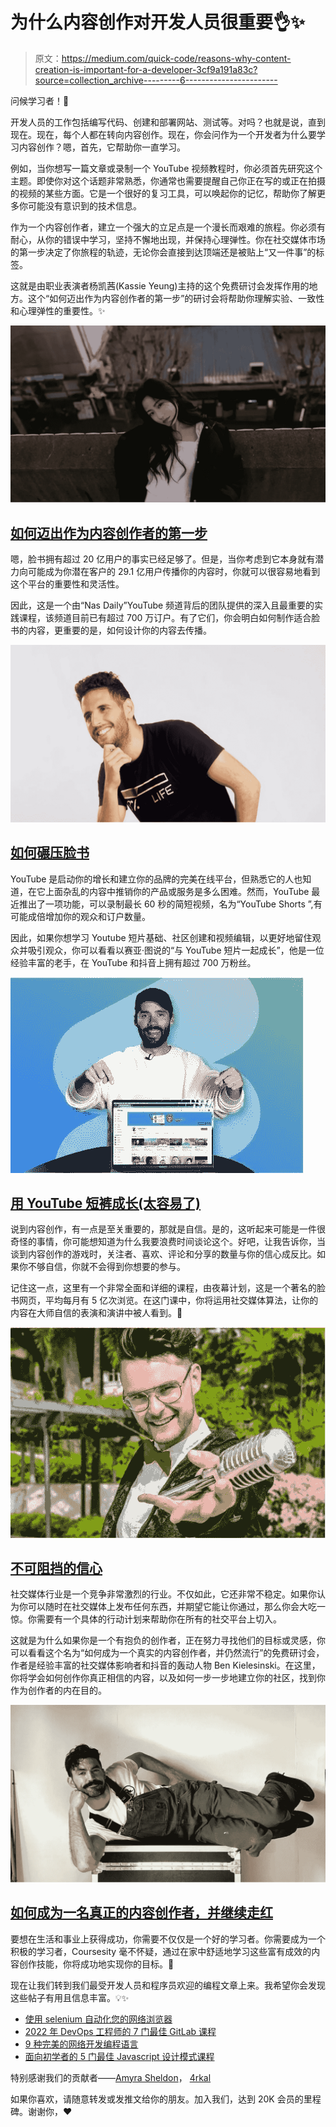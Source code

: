 # 为什么内容创作对开发人员很重要👌✨

> 原文：<https://medium.com/quick-code/reasons-why-content-creation-is-important-for-a-developer-3cf9a191a83c?source=collection_archive---------6----------------------->

问候学习者！👋

开发人员的工作包括编写代码、创建和部署网站、测试等。对吗？也就是说，直到现在。现在，每个人都在转向内容创作。现在，你会问作为一个开发者为什么要学习内容创作？嗯，首先，它帮助你一直学习。

例如，当你想写一篇文章或录制一个 YouTube 视频教程时，你必须首先研究这个主题。即使你对这个话题非常熟悉，你通常也需要提醒自己你正在写的或正在拍摄的视频的某些方面。它是一个很好的复习工具，可以唤起你的记忆，帮助你了解更多你可能没有意识到的技术信息。

作为一个内容创作者，建立一个强大的立足点是一个漫长而艰难的旅程。你必须有耐心，从你的错误中学习，坚持不懈地出现，并保持心理弹性。你在社交媒体市场的第一步决定了你旅程的轨迹，无论你会直接到达顶端还是被贴上“又一件事”的标签。

这就是由职业表演者杨凯茜(Kassie Yeung)主持的这个免费研讨会发挥作用的地方。这个“如何迈出作为内容创作者的第一步”的研讨会将帮助你理解实验、一致性和心理弹性的重要性。✨

![](img/d3d55a404866173dca4cb6976355403b.png)

## [**如何迈出作为内容创作者的第一步**](https://nasacademy.pxf.io/P0v02q)

嗯，脸书拥有超过 20 亿用户的事实已经足够了。但是，当你考虑到它本身就有潜力向可能成为你潜在客户的 29.1 亿用户传播你的内容时，你就可以很容易地看到这个平台的重要性和灵活性。

因此，这是一个由“Nas Daily”YouTube 频道背后的团队提供的深入且最重要的实践课程，该频道目前已有超过 700 万订户。有了它们，你会明白如何制作适合脸书的内容，更重要的是，如何设计你的内容去传播。

![](img/b4f77ec5f6e7369d502d54356d489a2c.png)

## [**如何碾压脸书**](https://nasacademy.pxf.io/e454OZ)

YouTube 是启动你的增长和建立你的品牌的完美在线平台，但熟悉它的人也知道，在它上面杂乱的内容中推销你的产品或服务是多么困难。然而，YouTube 最近推出了一项功能，可以录制最长 60 秒的简短视频，名为“YouTube Shorts ”,有可能成倍增加你的观众和订户数量。

因此，如果你想学习 Youtube 短片基础、社区创建和视频编辑，以更好地留住观众并吸引观众，你可以看看以赛亚·图说的“与 YouTube 短片一起成长”，他是一位经验丰富的老手，在 YouTube 和抖音上拥有超过 700 万粉丝。

![](img/df62aed32dad4b12b027aee6c73ac7b0.png)

## [**用 YouTube 短裤成长(太容易了)**](https://nasacademy.pxf.io/Ao1oqD)

说到内容创作，有一点是至关重要的，那就是自信。是的，这听起来可能是一件很奇怪的事情，你可能想知道为什么我要浪费时间谈论这个。好吧，让我告诉你，当谈到内容创作的游戏时，关注者、喜欢、评论和分享的数量与你的信心成反比。如果你不够自信，你就不会得到你想要的参与。

记住这一点，这里有一个非常全面和详细的课程，由夜幕计划，这是一个著名的脸书网页，平均每月有 5 亿次浏览。在这门课中，你将运用社交媒体算法，让你的内容在大师自信的表演和演讲中被人看到。🥇

![](img/317a9a4076b96ab87d33056a11fa92dc.png)

## [**不可阻挡的信心**](https://nasacademy.pxf.io/VyvyLk)

社交媒体行业是一个竞争非常激烈的行业。不仅如此，它还非常不稳定。如果你认为你可以随时在社交媒体上发布任何东西，并期望它能让你通过，那么你会大吃一惊。你需要有一个具体的行动计划来帮助你在所有的社交平台上切入。

这就是为什么如果你是一个有抱负的创作者，正在努力寻找他们的目标或灵感，你可以看看这个名为“如何成为一个真实的内容创作者，并仍然流行”的免费研讨会，作者是经验丰富的社交媒体影响者和抖音的轰动人物 Ben Kielesinski。在这里，你将学会如何创作你真正相信的内容，以及如何一步一步地建立你的社区，找到你作为创作者的内在目的。

![](img/76e1bffa75031d5dbee46ab58968fa89.png)

## [**如何成为一名真正的内容创作者，并继续走红**](https://nasacademy.pxf.io/gbebv0)

要想在生活和事业上获得成功，你需要不仅仅是一个好的学习者。你需要成为一个积极的学习者，Coursesity 毫不怀疑，通过在家中舒适地学习这些富有成效的内容创作技能，你将成功地实现你的目标。🙌

现在让我们转到我们最受开发人员和程序员欢迎的编程文章上来。我希望你会发现这些帖子有用且信息丰富。💡✨

*   [使用 selenium 自动化您的网络浏览器](/quick-code/automating-your-web-browser-with-selenium-e7d10253af9c)
*   [2022 年 DevOps 工程师的 7 门最佳 GitLab 课程](https://coursesity.com/blog/best-courses-to-learn-gitlab/)
*   [9 种完美的网络开发编程语言](/quick-code/8-flawless-programming-languages-for-web-development-ea467074e6dd)
*   [面向初学者的 5 门最佳 Javascript 设计模式课程](https://coursesity.com/blog/best-javascript-design-pattern-courses/)

特别感谢我们的贡献者——[Amyra Sheldon](https://medium.com/u/8a48b62f31d2?source=post_page-----3cf9a191a83c--------------------------------)， [4rkal](https://medium.com/u/f504d3f708fc?source=post_page-----3cf9a191a83c--------------------------------)

如果你喜欢，请随意转发或发推文给你的朋友。加入我们，达到 20K 会员的里程碑。谢谢你，❤